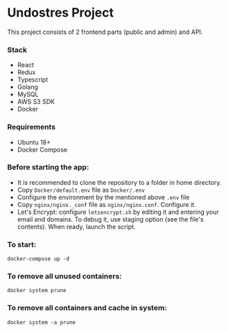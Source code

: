 # Undostres Project
This project consists of 2 frontend parts (public and admin) and API.

### Stack
* React
* Redux
* Typescript
* Golang
* MySQL
* AWS S3 SDK
* Docker

### Requirements
* Ubuntu 18+
* Docker Compose

### Before starting the app:
* It is recommended to clone the repository to a folder in 
home directory.
* Copy `Docker/default.env` file as `Docker/.env`
* Configure the environment by the mentioned above `.env` file
* Copy `nginx/nginx._conf` file as `nginx/nginx.conf`. Configure it.
* Let's Encrypt: configure `letsencrypt.sh` by editing it and entering 
your email and domains. To debug it, use staging option (see the file's 
contents). When ready, launch the script.

### To start:
```shell script
docker-compose up -d
```

### To remove all unused containers:
```shell script
docker system prune
```

### To remove all containers and cache in system:
```shell script
docker system -a prune
```